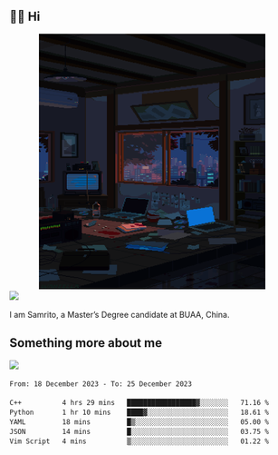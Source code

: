 ## 👋🏻 Hi

<div align="center">
<img alt="GIF" src="https://github.com/xiangsam/xiangsam/blob/271390e4ab50820a4594e3cb94b7ffaa6293de72/0_0EUAvTumWsRa2k6F.gif" width=400 height=450/>
</div>

<a href="https://github.com/xiangsam">
  <img src="https://komarev.com/ghpvc/?username=xiangsam&style=flat-square" />
</a>

I am Samrito, a Master’s Degree candidate at BUAA, China.


## Something more about me
<a href="https://github.com/xiangsam">
  <img src="https://github-readme-stats.vercel.app/api?username=xiangsam&show_icons=true&hide_border=true" />
</a>

<!--
<a href="https://github.com/xiangsam">
  <img src="https://github-readme-stats.vercel.app/api/top-langs/?username=xiangsam&layout=compact" />
</a>
-->

<!--START_SECTION:waka-->

```txt
From: 18 December 2023 - To: 25 December 2023

C++          4 hrs 29 mins   █████████████████▓░░░░░░░   71.16 %
Python       1 hr 10 mins    ████▓░░░░░░░░░░░░░░░░░░░░   18.61 %
YAML         18 mins         █▒░░░░░░░░░░░░░░░░░░░░░░░   05.00 %
JSON         14 mins         █░░░░░░░░░░░░░░░░░░░░░░░░   03.75 %
Vim Script   4 mins          ▒░░░░░░░░░░░░░░░░░░░░░░░░   01.22 %
```

<!--END_SECTION:waka-->

<!---
xiangsam/xiangsam is a ✨ special ✨ repository because its `README.md` (this file) appears on your GitHub profile.
You can click the Preview link to take a look at your changes.
--->
